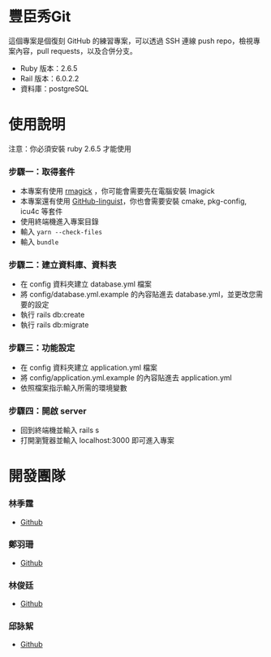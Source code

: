 # 豐臣秀Git
這個專案是個復刻 GitHub 的練習專案，可以透過 SSH 連線 push repo，檢視專案內容，pull requests，以及合併分支。

* Ruby 版本：2.6.5
* Rail 版本：6.0.2.2
* 資料庫：postgreSQL


# 使用說明
注意：你必須安裝 ruby 2.6.5 才能使用
### 步驟一：取得套件
* 本專案有使用 [rmagick](https://github.com/rmagick/rmagick) ，你可能會需要先在電腦安裝 Imagick
* 本專案還有使用 [GitHub-linguist](https://github.com/github/linguist)，你也會需要安裝 cmake, pkg-config, icu4c 等套件
* 使用終端機進入專案目錄
* 輸入 `yarn --check-files`
* 輸入 `bundle`

### 步驟二：建立資料庫、資料表
* 在 config 資料夾建立 database.yml 檔案
* 將 config/database.yml.example 的內容貼進去 database.yml，並更改您需要的設定
* 執行 rails db:create
* 執行 rails db:migrate

### 步驟三：功能設定
* 在 config 資料夾建立 application.yml 檔案
* 將 config/application.yml.example 的內容貼進去 application.yml
* 依照檔案指示輸入所需的環境變數

### 步驟四：開啟 server
* 回到終端機並輸入 rails s
* 打開瀏覽器並輸入 localhost:3000 即可進入專案

# 開發團隊

### 林季霆
* [Github](https://github.com/Lawa0921)
### 鄭羽珊
* [Github](https://github.com/godzillalabear)
### 林俊廷
* [Github](https://github.com/Eric032333)
### 邱詠絮
* [Github](https://github.com/123-Shelly)
